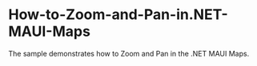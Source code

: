# How-to-Zoom-and-Pan-in.NET-MAUI-Maps
The sample demonstrates how to Zoom and Pan in the .NET MAUI Maps.
